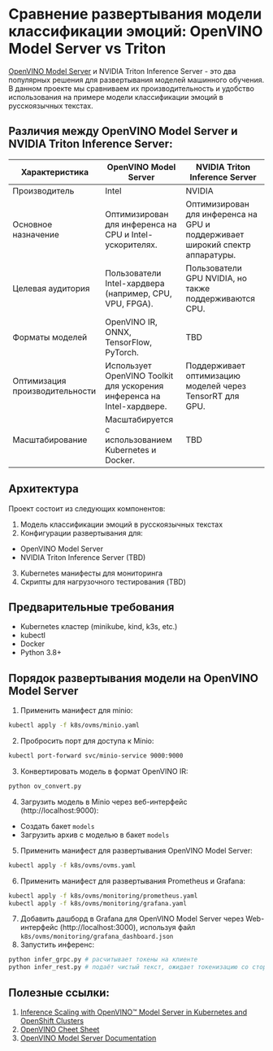 # Сравнение развертывания модели классификации эмоций: OpenVINO Model Server vs Triton

[OpenVINO Model Server](https://github.com/openvinotoolkit/model_server) и NVIDIA Triton Inference Server - это два популярных решения для развертывания моделей машинного обучения. В данном проекте мы сравниваем их производительность и удобство использования на примере модели классификации эмоций в русcкоязычных текстах.

## Различия между OpenVINO Model Server и NVIDIA Triton Inference Server:

| Характеристика | OpenVINO Model Server | NVIDIA Triton Inference Server |
|-----------------|-----------------------|---------------------------------|
| Производитель | Intel | NVIDIA |
| Основное назначение | Оптимизирован для инференса на CPU и Intel-ускорителях. | Оптимизирован для инференса на GPU и поддерживает широкий спектр аппаратуры. |
| Целевая аудитория | Пользователи Intel-хардвера (например, CPU, VPU, FPGA). | Пользователи GPU NVIDIA, но также поддерживаются CPU. |
| Форматы моделей | OpenVINO IR, ONNX, TensorFlow, PyTorch. | TBD |
| Оптимизация производительности | Использует OpenVINO Toolkit для ускорения инференса на Intel-хардвере. | Поддерживает оптимизацию моделей через TensorRT для GPU. |
| Масштабирование | Масштабируется с использованием Kubernetes и Docker. | TBD |


## Архитектура
Проект состоит из следующих компонентов:

1. Модель классификации эмоций в русcкоязычных текстах
2. Конфигурации развертывания для:
- OpenVINO Model Server
- NVIDIA Triton Inference Server (TBD)
3. Kubernetes манифесты для мониторинга
4. Скрипты для нагрузочного тестирования (TBD)

## Предварительные требования

- Kubernetes кластер (minikube, kind, k3s, etc.)
- kubectl
- Docker
- Python 3.8+

## Порядок развертывания модели на OpenVINO Model Server

1. Применить манифест для minio:
```bash
kubectl apply -f k8s/ovms/minio.yaml
```
2. Пробросить порт для доступа к Minio:
```bash
kubectl port-forward svc/minio-service 9000:9000
```
3. Конвертировать модель в формат OpenVINO IR:
```bash
python ov_convert.py
```
4. Загрузить модель в Minio через веб-интерфейс (http://localhost:9000):
- Создать бакет `models`
- Загрузить архив с моделью в бакет `models`
5. Применить манифест для развертывания OpenVINO Model Server:
```bash
kubectl apply -f k8s/ovms/ovms.yaml
```
6. Применить манифест для развертывания Prometheus и Grafana:
```bash
kubectl apply -f k8s/ovms/monitoring/prometheus.yaml
kubectl apply -f k8s/ovms/monitoring/grafana.yaml
```
7. Добавить дашборд в Grafana для OpenVINO Model Server через Web-интерфейс (http://localhost:3000), используя файл `k8s/ovms/monitoring/grafana_dashboard.json`
8. Запустить инференс:
```bash
python infer_grpc.py # расчитывает токены на клиенте
python infer_rest.py # подаёт чистый текст, ожидает токенизацию со стороны сервера (TBD)
```

## Полезные ссылки:

1. [Inference Scaling with OpenVINO™ Model Server in Kubernetes and OpenShift Clusters](https://www.intel.com/content/www/us/en/developer/articles/technical/deploy-openvino-in-openshift-and-kubernetes.html)
2. [OpenVINO Cheet Sheet](https://docs.openvino.ai/2024/_static/download/OpenVINO_Quick_Start_Guide.pdf)
3. [OpenVINO Model Server Documentation](https://docs.openvino.ai/2024/openvino-workflow/model-server/ovms_what_is_openvino_model_server.html)
